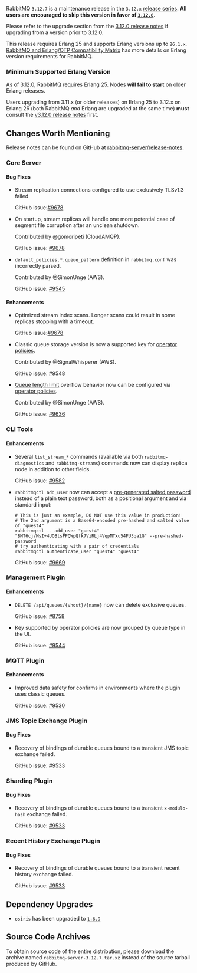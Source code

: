 RabbitMQ `3.12.7` is a maintenance release in the `3.12.x` [release series](https://www.rabbitmq.com/versions.html).
**All users are encouraged to skip this version in favor of [`3.12.6`](https://github.com/rabbitmq/rabbitmq-server/releases/tag/v3.12.6)**.

Please refer to the upgrade section from the [3.12.0 release notes](https://github.com/rabbitmq/rabbitmq-server/releases/tag/v3.12.0)
if upgrading from a version prior to 3.12.0.

This release requires Erlang 25 and supports Erlang versions up to `26.1.x`.
[RabbitMQ and Erlang/OTP Compatibility Matrix](https://www.rabbitmq.com/which-erlang.html) has more details on
Erlang version requirements for RabbitMQ.


### Minimum Supported Erlang Version

As of 3.12.0, RabbitMQ requires Erlang 25. Nodes **will fail to start** on older Erlang releases.

Users upgrading from 3.11.x (or older releases) on Erlang 25 to 3.12.x on Erlang 26
(both RabbitMQ *and* Erlang are upgraded at the same time) **must** consult
the [v3.12.0 release notes](https://github.com/rabbitmq/rabbitmq-server/releases/tag/v3.12.0) first.


## Changes Worth Mentioning

Release notes can be found on GitHub at [rabbitmq-server/release-notes](https://github.com/rabbitmq/rabbitmq-server/tree/v3.12.x/release-notes).


### Core Server

#### Bug Fixes

 * Stream replication connections configured to use exclusively TLSv1.3 failed.

   GitHub issue:[#9678](https://github.com/rabbitmq/rabbitmq-server/pull/9678)

 * On startup, stream replicas will handle one more potential case of segment file corruption
   after an unclean shutdown.

   Contributed by @gomoripeti (CloudAMQP).

   GitHub issue: [#9678](https://github.com/rabbitmq/rabbitmq-server/pull/9678)

 * `default_policies.*.queue_pattern` definition in `rabbitmq.conf` was incorrectly parsed.

   Contributed by @SimonUnge (AWS).

   GitHub issue: [#9545](https://github.com/rabbitmq/rabbitmq-server/pull/9545)

#### Enhancements

 * Optimized stream index scans. Longer scans could result in some replicas stopping
   with a timeout.

   GitHub issue:[#9678](https://github.com/rabbitmq/rabbitmq-server/pull/9678)

 * Classic queue storage version is now a supported key for [operator policies](https://rabbitmq.com/parameters.html#operator-policies).

   Contributed by @SignalWhisperer (AWS).

   GitHub issue: [#9548](https://github.com/rabbitmq/rabbitmq-server/pull/9548)

 * [Queue length limit](https://rabbitmq.com/maxlength.html) overflow behavior now can be configured via [operator policies]().

   Contributed by @SimonUnge (AWS).

   GitHub issue: [#9636](https://github.com/rabbitmq/rabbitmq-server/issues/9636)


### CLI Tools

#### Enhancements

 * Several `list_stream_*` commands (available via both `rabbitmq-diagnostics` and `rabbitmq-streams`) commands now can
   display replica node in addition to other fields.

   GitHub issue: [#9582](https://github.com/rabbitmq/rabbitmq-server/issues/9582)

 * `rabbitmqctl add_user` now can accept a [pre-generated salted password](https://rabbitmq.com/passwords.html) instead
   of a plain text password, both as a positional argument and via standard input:

   ``` shell
   # This is just an example, DO NOT use this value in production!
   # The 2nd argument is a Base64-encoded pre-hashed and salted value of "guest4"
   rabbitmqctl -- add_user "guest4" "BMT6cj/MsI+4UOBtsPPQWpQfk7ViRLj4VqpMTxu54FU3qa1G" --pre-hashed-password
   # try authenticating with a pair of credentials
   rabbitmqctl authenticate_user "guest4" "guest4"
   ```

   GitHub issue: [#9669](https://github.com/rabbitmq/rabbitmq-server/issues/9669)


### Management Plugin

#### Enhancements

 * `DELETE /api/queues/{vhost}/{name}` now can delete exclusive queues.

   GitHub issue: [#8758](https://github.com/rabbitmq/rabbitmq-server/issues/8758)

 * Key supported by operator policies are now grouped by queue type in the UI.

   GitHub issue: [#9544](https://github.com/rabbitmq/rabbitmq-server/pull/9544)


### MQTT Plugin

#### Enhancements

 * Improved data safety for confirms in environments where the plugin uses classic queues.

   GitHub issue: [#9530](https://github.com/rabbitmq/rabbitmq-server/pull/9530)


### JMS Topic Exchange Plugin

#### Bug Fixes

 * Recovery of bindings of durable queues bound to a transient JMS topic exchange failed.

   GitHub issue: [#9533](https://github.com/rabbitmq/rabbitmq-server/issues/9533)


### Sharding Plugin

#### Bug Fixes

 * Recovery of bindings of durable queues bound to a transient `x-modulo-hash` exchange failed.

   GitHub issue: [#9533](https://github.com/rabbitmq/rabbitmq-server/issues/9533)


### Recent History Exchange Plugin

#### Bug Fixes

 * Recovery of bindings of durable queues bound to a transient recent history exchange failed.

   GitHub issue: [#9533](https://github.com/rabbitmq/rabbitmq-server/issues/9533)


## Dependency Upgrades

 * `osiris` has been upgraded to [`1.6.9`](https://github.com/rabbitmq/osiris/releases)


## Source Code Archives

To obtain source code of the entire distribution, please download the archive named `rabbitmq-server-3.12.7.tar.xz`
instead of the source tarball produced by GitHub.
